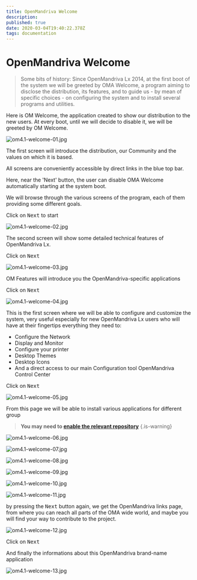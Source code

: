 ```yaml
---
title: OpenMandriva Welcome
description: 
published: true
date: 2020-03-04T19:40:22.378Z
tags: documentation
---
```


# OpenMandriva Welcome

> Some bits of history:
> Since OpenMandriva Lx 2014, at the first boot of the system we will be greeted by OMA Welcome, a program aiming to disclose the distribution, its features, and to guide us - by mean of specific choices - on configuring the system and to install several programs and utilities.


Here is OM Welcome, the application created to show our distribution to the new users.
At every boot, until we will decide to disable it, we will be greeted by OM Welcome.

![om4.1-welcome-01.jpg](/images/om4.1-welcome-01.jpg)

The first screen will introduce the distribution, our Community and the values on which it is based.

All screens are conveniently accessible by direct links in the blue top bar.

Here, near the 'Next' button, the user can disable OMA Welcome automatically starting at the system boot.

We will browse through the various screens of the program, each of them providing some different goals.

Click on <kbd>Next</kbd> to start

![om4.1-welcome-02.jpg](/images/om4.1-welcome-02.jpg)

The second screen will show some detailed technical features of OpenMandriva Lx.

Click on <kbd>Next</kbd>

![om4.1-welcome-03.jpg](/images/om4.1-welcome-03.jpg)

OM Features will introduce you the OpenMandriva-specific applications

Click on <kbd>Next</kbd>

![om4.1-welcome-04.jpg](/images/om4.1-welcome-04.jpg)

This is the first screen where we will be able to configure and customize the system, very useful especially for new OpenMandriva Lx users who will have at their fingertips everything they need to:

- Configure the Network
- Display and Monitor
- Configure your printer
- Desktop Themes
- Desktop Icons
- And a direct access to our main Configuration tool OpenMandriva Control Center

Click on <kbd>Next</kbd>

![om4.1-welcome-05.jpg](/images/om4.1-welcome-05.jpg)

From this page we will be able to install various applications for different group

> **You may need to [enable the relevant repository](/doc/repositories_tldr)**
{.is-warning}


![om4.1-welcome-06.jpg](/images/om4.1-welcome-06.jpg)

![om4.1-welcome-07.jpg](/images/om4.1-welcome-07.jpg)

![om4.1-welcome-08.jpg](/images/om4.1-welcome-08.jpg)

![om4.1-welcome-09.jpg](/images/om4.1-welcome-09.jpg)

![om4.1-welcome-10.jpg](/images/om4.1-welcome-10.jpg)

![om4.1-welcome-11.jpg](/images/om4.1-welcome-11.jpg)

by pressing the <kbd>Next</kbd> button again, we get the OpenMandriva links page, from where you can reach all parts of the OMA wide world, and maybe you will find your way to contribute to the project.

![om4.1-welcome-12.jpg](/images/om4.1-welcome-12.jpg)

Click on <kbd>Next</kbd>

And finally the informations about this OpenMandriva brand-name application

![om4.1-welcome-13.jpg](/images/om4.1-welcome-13.jpg)

